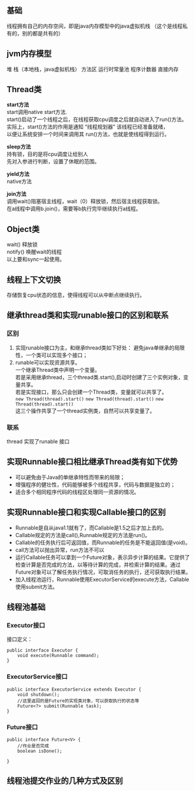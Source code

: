 ## 基础 ##
线程拥有自己的内存空间，即是java内存模型中的java虚拟机栈  （这个是线程私有的，别的都是共有的）
## jvm内存模型 ##
堆 栈（本地栈，java虚拟机栈） 方法区 运行时常量池 程序计数器 直接内存

## Thread类 ##
**start方法**  
start调用native start方法.  
start()启动了一个线程之后，在线程获取cpu调度之后就自动进入了run()方法。  
实际上，start()方法的作用是通知 “线程规划器” 该线程已经准备就绪，  
以便让系统安排一个时间来调用其 run()方法，也就是使线程得到运行。  
	
**sleep方法**  
持有锁，目的是将cpu调度让给别人  
先对入参进行判断，设置了休眠的范围。  
	
**yield方法**  
native方法  
	
**join方法**  
调用wait()阻塞宿主线程，wait（0）释放锁，然后宿主线程获取锁。  
在a线程中调用b.join()，需要等b执行完毕继续执行a线程。  
	
## Object类 ##
wait() 释放锁  
notify()   唤醒wait的线程  
以上要和sync一起使用。

## 线程上下文切换 ##
存储恢复cpu状态的信息，使得线程可以从中断点继续执行。  


## 继承thread类和实现runable接口的区别和联系 ##
### 区别 ###
1. 实现runable接口为主，和继承thread类如下好处：
避免java单继承的局限性，一个类可以实现多个接口；
2. runable可以实现资源共享。  
一个继承Thread类中声明一个变量。  
若是采用继承thread，三个thread类.start(),启动时创建了三个实例对象，变量共享。  
若是实现接口，那么只会创建一个Thread类，变量就可以共享了。  
``` new Thread(thread).start() ```
``` new Thread(thread).start() ```
``` new Thread(thread).start() ```  
这三个操作共享了一个thread实例类，自然可以共享变量了。

### 联系 ###
thread 实现了runable 接口


## 实现Runnable接口相比继承Thread类有如下优势 ##
- 可以避免由于Java的单继承特性而带来的局限；
- 增强程序的健壮性，代码能够被多个线程共享，代码与数据是独立的；
- 适合多个相同程序代码的线程区处理同一资源的情况。
 

## 实现Runnable接口和实现Callable接口的区别 ##
- Runnable是自从java1.1就有了，而Callable是1.5之后才加上去的。 
- Callable规定的方法是call(),Runnable规定的方法是run()。  
- Callable的任务执行后可返回值，而Runnable的任务是不能返回值(是void)。  
- call方法可以抛出异常，run方法不可以
- 运行Callable任务可以拿到一个Future对象，表示异步计算的结果。它提供了检查计算是否完成的方法，以等待计算的完成，并检索计算的结果。通过Future对象可以了解任务执行情况，可取消任务的执行，还可获取执行结果。
- 加入线程池运行，Runnable使用ExecutorService的execute方法，Callable使用submit方法。

## 线程池基础 ##
### Executor接口 ###
接口定义：

	public interface Executor {
	    void execute(Runnable command);
	}


### ExecutorService接口 ###

	public interface ExecutorService extends Executor {
		void shutdown();
		//这里返回的是Future的实现类对象，可以获取执行的状态等
		Future<?> submit(Runnable task); 
	}


### Future接口  ###

	public interface Future<V> {
		//作业是否完成
		boolean isDone();
		
	}


## 线程池提交作业的几种方式及区别 ##

